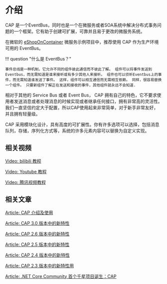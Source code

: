 # 介绍

CAP 是一个EventBus，同时也是一个在微服务或者SOA系统中解决分布式事务问题的一个框架。它有助于创建可扩展，可靠并且易于更改的微服务系统。

在微软的 [eShopOnContainer](https://github.com/dotnet-architecture/eShopOnContainers) 微服务示例项目中，推荐使用 CAP 作为生产环境可用的 EventBus。

!!! question "什么是 EventBus？"

    事件总线是一种机制，它允许不同的组件彼此通信而不彼此了解。 组件可以将事件发送到Eventbus，而无需知道是谁来接听或有多少其他人来接听。 组件也可以侦听Eventbus上的事件，而无需知道谁发送了事件。 这样，组件可以相互通信而无需相互依赖。 同样，很容易替换一个组件。 只要新组件了解正在发送和接收的事件，其他组件就永远不会知道.

相对于其他的 Service Bus 或者 Event Bus， CAP 拥有自己的特色，它不要求使用者发送消息或者处理消息的时候实现或者继承任何接口，拥有非常高的灵活性。我们一直坚信约定大于配置，所以CAP使用起来非常简单，对于新手非常友好，并且拥有轻量级。

CAP 采用模块化设计，具有高度的可扩展性。你有许多选项可以选择，包括消息队列，存储，序列化方式等，系统的许多元素内容可以替换为自定义实现。


## 相关视频

[Video: bilibili 教程](https://www.bilibili.com/video/av31582401/)

[Video: Youtube 教程](https://youtu.be/K1e4e0eddNE)

[Video: 腾讯视频教程](https://www.cnblogs.com/savorboard/p/7243609.html)

## 相关文章

[Article: CAP 介绍及使用](http://www.cnblogs.com/savorboard/p/cap.html)

[Article: CAP 3.0 版本中的新特性](https://www.cnblogs.com/savorboard/p/cap-3-0.html)

[Article: CAP 2.6 版本中的新特性](https://www.cnblogs.com/savorboard/p/cap-2-6.html)

[Article: CAP 2.5 版本中的新特性](https://www.cnblogs.com/savorboard/p/cap-2-5.html)

[Article: CAP 2.4 版本中的新特性](http://www.cnblogs.com/savorboard/p/cap-2-4.html)

[Article: CAP 2.3 版本中的新特性用](http://www.cnblogs.com/savorboard/p/cap-2-3.html)

[Article: .NET Core Community 首个千星项目诞生：CAP](https://www.cnblogs.com/forerunner/p/ncc-cap-with-over-thousand-stars.html)
